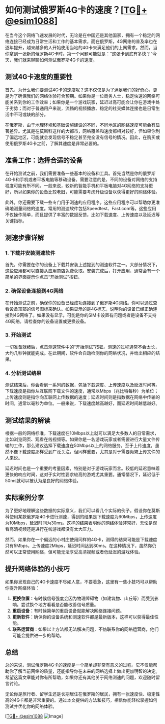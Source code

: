 # 如何测试俄罗斯4G卡的速度？[[TG💪+ @esim1088](https://t.me/s/esim1088)]

在当今这个网络飞速发展的时代，无论是在中国还是其他国家，拥有一个稳定的网络连接已经成为日常生活和工作的基本需求。而在俄罗斯，4G网络的普及率也在逐年提升，越来越多的人开始使用当地的4G卡来满足他们的上网需求。然而，当你拿到一张新的俄罗斯4G卡时，第一个问题可能就是：“这张卡到底有多快？”今天，我们就来聊聊如何测试俄罗斯4G卡的速度。

## 测试4G卡速度的重要性

首先，为什么我们要测试4G卡的速度呢？这不仅仅是为了满足我们的好奇心，更是为了确保我们的网络体验符合预期。如果你是一位商务人士，稳定快速的网络可能关系到你的工作效率；如果你是一个游戏玩家，延迟过高可能会让你在游戏中处于劣势；而对于普通用户来说，流畅的视频播放、稳定的社交媒体连接也是日常生活中不可或缺的部分。

在俄罗斯，由于地理环境和基础设施建设的不同，不同地区的网络速度可能会有显著差异。尤其是在莫斯科这样的大都市，网络覆盖和速度都相对较好，但如果你到了偏远地区，可能就会发现信号不稳定甚至完全没有信号的情况。因此，在购买或使用俄罗斯4G卡之前，了解其速度是非常必要的。

## 准备工作：选择合适的设备

在开始测试之前，我们需要准备一些基本的设备和工具。首先当然是你的俄罗斯4G卡和手机或者平板电脑等移动设备。需要注意的是，不同的设备对网络的支持程度可能有所不同。一般来说，较新的智能手机和平板电脑对4G网络的支持更好，所以如果你的设备比较老旧，可能需要考虑升级设备以获得更好的网络体验。

此外，你还需要下载一些专门用于测速的应用程序。这些应用程序可以帮助你更准确地测量网络的速度。常用的测速软件包括Speedtest、Fast.com等。这些应用不仅操作简单，而且提供了丰富的数据反馈，比如下载速度、上传速度以及延迟等关键指标。

## 测速步骤详解

### 1. 下载并安装测速软件

首先，你需要在你的设备上下载并安装上述提到的测速软件之一。大部分情况下，这些应用都可以直接从应用商店免费获取。安装完成后，打开应用，通常会有一个简单的界面提示你点击“开始测试”按钮。

### 2. 确保设备连接到4G网络

在开始测试之前，确保你的设备已经成功连接到了俄罗斯4G网络。你可以通过查看设备顶部的信号图标来确认。如果显示的是4G标志，说明你的设备已经正确连接到4G网络了。如果没有显示，可能是你的SIM卡设置有问题或者是设备不支持4G网络，请检查你的设备设置或更换设备。

### 3. 开始测试

一切准备就绪后，点击测速软件中的“开始测试”按钮。测速的过程通常不会太长，大约几秒钟就能完成。在此期间，软件会自动检测你的网络状况，并给出相应的结果。

### 4. 分析测试结果

测试结束后，你会看到一系列的数据，包括下载速度、上传速度以及延迟时间等。下载速度是指你从互联网下载文件的速度，通常以Mbps（兆比特每秒）为单位；上传速度则是指你向互联网上传数据的速度；延迟时间则是指数据在网络中传输的时间，通常以毫秒为单位。一般来说，下载速度越高越好，而延迟时间越低越好。

## 测试结果的解读

根据一般的网络标准，下载速度在10Mbps以上就可以满足大多数人的日常需求，比如浏览网页、观看在线视频等。如果你是一名游戏玩家或者需要进行大量文件传输的工作，那么建议选择下载速度在50Mbps以上的网络服务。至于上传速度，虽然不像下载速度那样受到广泛关注，但同样重要，尤其是对于需要频繁上传文件的人来说。

延迟时间也是一个重要的考量因素，特别是对于游戏玩家而言。较低的延迟意味着更快的响应时间，这对于实时性要求较高的游戏尤其重要。通常情况下，延迟低于50ms就可以被认为是良好的网络体验。

## 实际案例分享

为了更好地理解这些数据的实际意义，我们可以看几个实际的例子。假设你在莫斯科使用某款俄罗斯4G卡进行测速，得到的结果是下载速度为60Mbps，上传速度为10Mbps，延迟时间为30ms。这样的结果表明你的网络体验非常好，无论是观看高清视频还是进行在线游戏都没有太大压力。

然而，如果你在一个偏远的小村庄使用同样的4G卡，测得的结果可能是下载速度只有5Mbps，上传速度2Mbps，延迟时间达到80ms。在这种情况下，虽然你仍然可以正常使用网络，但可能无法享受高清视频或者低延迟的游戏体验。

## 提升网络体验的小技巧

如果你发现自己的4G卡速度不尽如人意，不要着急，这里有一些小技巧可以帮助你提升网络体验：

1. **更换位置**：有时候信号强度会因为物理障碍物（如建筑物、山丘等）而受到影响。尝试换个地方看看是否能改善信号质量。
2. **重启设备**：有时候简单的重启设备就能解决网络连接问题。
3. **更新软件**：确保你的设备系统和测速软件都是最新版本，这样可以获得最佳性能。
4. **联系运营商**：如果以上方法都无法解决问题，不妨联系你的网络运营商，他们可能会提供进一步的帮助。

## 总结

总的来说，测试俄罗斯4G卡的速度是一个简单却非常有意义的过程。它不仅能帮助你了解当前网络的质量，还能指导你在未来的网络选择上做出更加明智的决定。希望这篇文章能对你有所帮助，如果你还有其他关于网络测速的问题，欢迎随时留言讨论。

无论你是旅行者、留学生还是长期居住在俄罗斯的居民，拥有一张速度快、稳定性高的4G卡都是非常重要的。通过本文提供的方法和技巧，相信你能轻松掌握如何测试并优化你的网络体验。

[[TG💪+ @esim1088](https://t.me/s/esim1088) ![Image](https://i.postimg.cc/4NQfJmqS/Snipaste-2025-05-13-00-14-12.png)]